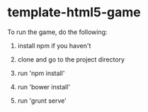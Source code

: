 template-html5-game
===================

To run the game, do the following:

1) install npm if you haven't

2) clone and go to the project directory

3) run 'npm install'

4) run 'bower install'

5) run 'grunt serve'
